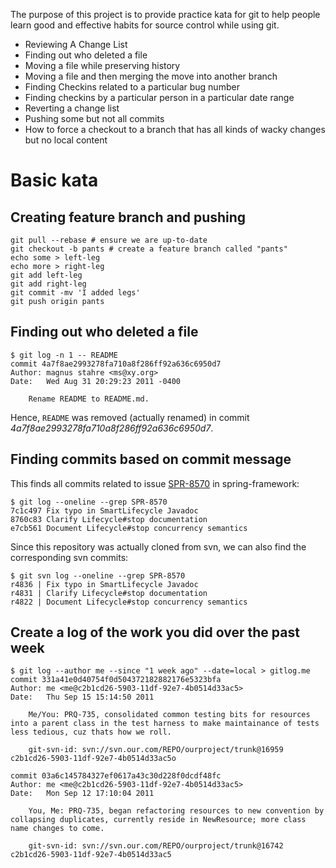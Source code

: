 The purpose of this project is to provide practice kata for git to help people learn good and effective habits for source control while using git.

* Reviewing A Change List
* Finding out who deleted a file
* Moving a file while preserving history
* Moving a file and then merging the move into another branch
* Finding Checkins related to a particular bug number
* Finding checkins by a particular person in a particular date range
* Reverting a change list
* Pushing some but not all commits
* How to force a checkout to a branch that has all kinds of wacky changes but no local content

# Basic kata

## Creating feature branch and pushing

    git pull --rebase # ensure we are up-to-date
    git checkout -b pants # create a feature branch called "pants"
    echo some > left-leg
    echo more > right-leg
    git add left-leg
    git add right-leg
    git commit -mv 'I added legs'
    git push origin pants

## Finding out who deleted a file

    $ git log -n 1 -- README
    commit 4a7f8ae2993278fa710a8f286ff92a636c6950d7
    Author: magnus stahre <ms@xy.org>
    Date:   Wed Aug 31 20:29:23 2011 -0400
    
        Rename README to README.md.

Hence, `README` was removed (actually renamed) in commit *4a7f8ae2993278fa710a8f286ff92a636c6950d7*.

## Finding commits based on commit message

This finds all commits related to issue [SPR-8570](https://jira.springsource.org/browse/SPR-8570) in spring-framework:

    $ git log --oneline --grep SPR-8570
    7c1c497 Fix typo in SmartLifecycle Javadoc
    8760c83 Clarify Lifecycle#stop documentation
    e7cb561 Document Lifecycle#stop concurrency semantics

Since this repository was actually cloned from svn, we can also find the corresponding svn commits:

    $ git svn log --oneline --grep SPR-8570
    r4836 | Fix typo in SmartLifecycle Javadoc
    r4831 | Clarify Lifecycle#stop documentation
    r4822 | Document Lifecycle#stop concurrency semantics

## Create a log of the work you did over the past week
    $ git log --author me --since "1 week ago" --date=local > gitlog.me
    commit 331a41e0d40754f0d504372182882176e5323bfa
    Author: me <me@c2b1cd26-5903-11df-92e7-4b0514d33ac5>
    Date:   Thu Sep 15 15:14:50 2011

        Me/You: PRQ-735, consolidated common testing bits for resources into a parent class in the test harness to make maintainance of tests less tedious, cuz thats how we roll.
    
        git-svn-id: svn://svn.our.com/REPO/ourproject/trunk@16959 c2b1cd26-5903-11df-92e7-4b0514d33ac5o

    commit 03a6c145784327ef0617a43c30d228f0dcdf48fc
    Author: me <me@c2b1cd26-5903-11df-92e7-4b0514d33ac5>
    Date:   Mon Sep 12 17:10:04 2011

        You, Me: PRQ-735, began refactoring resources to new convention by collapsing duplicates, currently reside in NewResource; more class name changes to come.
    
        git-svn-id: svn://svn.our.com/REPO/ourproject/trunk@16742 c2b1cd26-5903-11df-92e7-4b0514d33ac5


